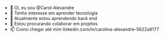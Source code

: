 - 👋 Oi, eu sou @Carol-Alexandre
- 👀 Tenho interesse em aprender tecnologia
- 🌱 Atualmente estou aprendendo back end
- 💞️ Estou procurando colaborar em projetos
- 📫 Como chegar até mim linkedin.com/in/carolina-alexandre-5622a9177

<!---
Carol-Alexandre/Carol-Alexandre é um repositório ✨ especial ✨ porque seu `README.md` (este arquivo) aparece no seu perfil do GitHub.
Você pode clicar no link Visualizar para ver suas alterações.
--->
